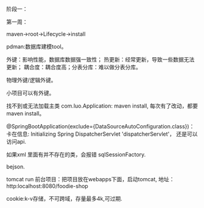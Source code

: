 阶段一：

第一周：

maven->root->Lifecycle->install

pdman:数据库建模tool。

外键：影响性能，数据库数据强一致性；
热更新：经常更新，导致一些数据无法更新；
耦合度：耦合度高；分表分库：难以做分表分库。

物理外键/逻辑外键。

小项目可以有外键。

找不到或无法加载主类 com.luo.Application: maven install,
每次有了改动，都要 maven install。

@SpringBootApplication(exclude={DataSourceAutoConfiguration.class})：
卡在信息: Initializing Spring DispatcherServlet 'dispatcherServlet'，
还是可以访问api.

如果xml 里面有并不存在的类，会报错 sqlSessionFactory.

bejson.

tomcat run 前台项目：把项目放在webapps下面，启动tomcat,
地址：http:localhost:8080/foodie-shop

cookie:k-v存储，不可跨域，存量最多4k,可过期.